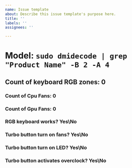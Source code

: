 ```yaml
---
name: Issue template
about: Describe this issue template's purpose here.
title: ''
labels: ''
assignees: ''

---
```


# Model: `sudo dmidecode | grep "Product Name" -B 2 -A 4`

## Count of keyboard RGB zones: 0

### Count of Cpu Fans:  0
### Count of Gpu Fans: 0  

### RGB keyboard works?  Yes\No
### Turbo button turn on fans?  Yes\No
### Turbo button turn on LED? Yes\No
### Turbo button activates overclock? Yes\No
